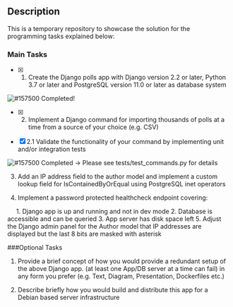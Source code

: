 ## Description

<p>This is a temporary repository to showcase the solution for the programming tasks
explained below:</p>

### Main Tasks

- [x] 1. Create the Django polls app with Django version 2.2 or later, Python 3.7 or later and PostgreSQL version 11.0 or later as database system

![#157500](https://placehold.it/20/157500?text=+) Completed!

- [x] 2. Implement a Django command for importing thousands of polls at a time from a source of your choice (e.g. CSV)

- [x] 2.1 Validate the functionality of your command by implementing unit and/or integration tests</p>

![#157500](https://placehold.it/20/157500?text=+) Completed -> Please see tests/test_commands.py for details

3. Add an IP address field to the author model and implement a custom lookup field for IsContainedByOrEqual using PostgreSQL inet operators

4. Implement a password protected healthcheck endpoint covering:

<span style="margin-left:20px;">
1.	Django app is up and running and not in dev mode
2.	Database is accessible and can be queried
3.	App server has disk space left
5. Adjust the Django admin panel for the Author model that IP addresses are displayed but the last 8 bits are masked with asterisk
</span>

###Optional Tasks

1. Provide a brief concept of how you would provide a redundant setup of the above Django app. (at least one App/DB server at a time can fail) in any form you prefer (e.g. Text, Diagram, Presentation, Dockerfiles etc.)

2. Describe briefly how you would build and distribute this app for a Debian based server infrastructure
